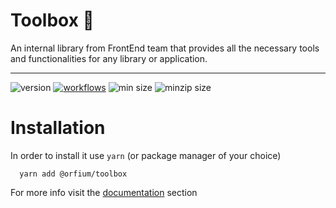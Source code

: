 # Toolbox 🧰

An internal library from FrontEnd team that provides all the necessary tools and functionalities for any library or application.

<hr />

![version](https://img.shields.io/github/v/release/Orfium/toolbox)
[![workflows](https://github.com/Orfium/toolbox/workflows/CI/badge.svg)](https://github.com/Orfium/toolbox/actions)
![min size](https://img.shields.io/bundlephobia/min/@orfium/toolbox)
![minzip size](https://img.shields.io/bundlephobia/minzip/@orfium/toolbox)

# Installation

In order to install it use `yarn` (or package manager of your choice)

```code
  yarn add @orfium/toolbox
```

For more info visit the [documentation](https://toolbox.dev.orfium.xyz/) section
